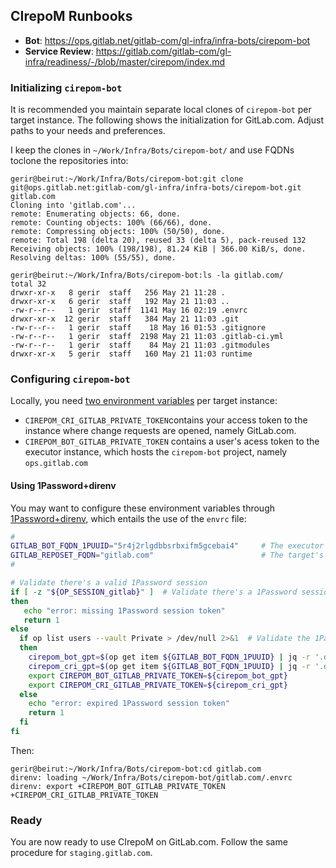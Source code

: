 ## CIrepoM Runbooks

* **Bot**: https://ops.gitlab.net/gitlab-com/gl-infra/infra-bots/cirepom-bot
* **Service Review**: https://gitlab.com/gitlab-com/gl-infra/readiness/-/blob/master/cirepom/index.md



### Initializing `cirepom-bot`

It is recommended you maintain separate local clones of `cirepom-bot` per target instance. The following shows the initialization for GitLab.com. Adjust paths to your needs and preferences.

I keep the clones in `~/Work/Infra/Bots/cirepom-bot/` and use FQDNs toclone the repositories into:

```shell
gerir@beirut:~/Work/Infra/Bots/cirepom-bot:git clone git@ops.gitlab.net:gitlab-com/gl-infra/infra-bots/cirepom-bot.git gitlab.com
Cloning into 'gitlab.com'...
remote: Enumerating objects: 66, done.
remote: Counting objects: 100% (66/66), done.
remote: Compressing objects: 100% (50/50), done.
remote: Total 198 (delta 20), reused 33 (delta 5), pack-reused 132
Receiving objects: 100% (198/198), 81.24 KiB | 366.00 KiB/s, done.
Resolving deltas: 100% (55/55), done.

gerir@beirut:~/Work/Infra/Bots/cirepom-bot:ls -la gitlab.com/
total 32
drwxr-xr-x   8 gerir  staff   256 May 21 11:28 .
drwxr-xr-x   6 gerir  staff   192 May 21 11:03 ..
-rw-r--r--   1 gerir  staff  1141 May 16 02:19 .envrc
drwxr-xr-x  12 gerir  staff   384 May 21 11:03 .git
-rw-r--r--   1 gerir  staff    18 May 16 01:53 .gitignore
-rw-r--r--   1 gerir  staff  2198 May 21 11:03 .gitlab-ci.yml
-rw-r--r--   1 gerir  staff    84 May 21 11:03 .gitmodules
drwxr-xr-x   5 gerir  staff   160 May 21 11:03 runtime
```

### Configuring `cirepom-bot`

Locally, you need [two environment variables](https://gitlab.com/gitlab-com/gl-infra/readiness/-/blob/gerir/cirepom/cirepom/index.md#terminal) per target instance:

* `CIREPOM_CRI_GITLAB_PRIVATE_TOKEN`contains your access token to the instance where change requests are opened, namely GitLab.com. 
* `CIREPOM_BOT_GITLAB_PRIVATE_TOKEN` contains a user's acess token to the executor instance, which hosts the `cirepom-bot` project, namely `ops.gitlab.com`

#### Using 1Password+direnv

You may want to configure these environment variables through [1Password+direnv](https://gitlab.com/gitlab-com/runbooks/-/blob/master/utilities/1password+direnv.md), which entails the use of the `envrc` file:

```sh
#
GITLAB_BOT_FQDN_1PUUID="5r4j2rlgdbbsrbxifm5gcebai4"     # The executor's UUID in 1Password
GITLAB_REPOSET_FQDN="gitlab.com"                        # The target's FQDN
#

# Validate there's a valid 1Password session
if [ -z "${OP_SESSION_gitlab}" ]  # Validate there's a 1Password session
then
   echo "error: missing 1Password session token"
   return 1
else
  if op list users --vault Private > /dev/null 2>&1  # Validate the 1Password session token has not expired
  then
    cirepom_bot_gpt=$(op get item ${GITLAB_BOT_FQDN_1PUUID} | jq -r '.details.sections[] | select(.title == "ENV_VAR::CIREPOM://GITLAB.COM") | .fields[] | select(.t == "CIREPOM_BOT_GITLAB_PRIVATE_TOKEN") | @text "\(.v)"')
    cirepom_cri_gpt=$(op get item ${GITLAB_BOT_FQDN_1PUUID} | jq -r '.details.sections[] | select(.title == "ENV_VAR::CIREPOM://GITLAB.COM") | .fields[] | select(.t == "CIREPOM_CRI_GITLAB_PRIVATE_TOKEN") | @text "\(.v)"')
    export CIREPOM_BOT_GITLAB_PRIVATE_TOKEN=${cirepom_bot_gpt}
    export CIREPOM_CRI_GITLAB_PRIVATE_TOKEN=${cirepom_cri_gpt}
  else
    echo "error: expired 1Password session token"
    return 1
  fi
fi
```

Then:

```shell
gerir@beirut:~/Work/Infra/Bots/cirepom-bot:cd gitlab.com
direnv: loading ~/Work/Infra/Bots/cirepom-bot/gitlab.com/.envrc
direnv: export +CIREPOM_BOT_GITLAB_PRIVATE_TOKEN +CIREPOM_CRI_GITLAB_PRIVATE_TOKEN
```

### Ready

You are now ready to use CIrepoM on GitLab.com. Follow the same procedure for `staging.gitlab.com`.

